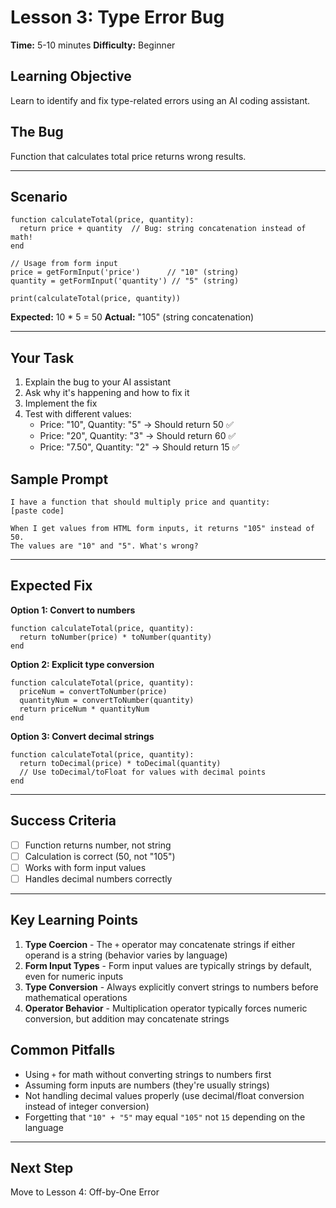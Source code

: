 # Lesson 3: Type Error Bug

**Time:** 5-10 minutes
**Difficulty:** Beginner

## Learning Objective
Learn to identify and fix type-related errors using an AI coding assistant.

## The Bug
Function that calculates total price returns wrong results.

---

## Scenario
```pseudo
function calculateTotal(price, quantity):
  return price + quantity  // Bug: string concatenation instead of math!
end

// Usage from form input
price = getFormInput('price')      // "10" (string)
quantity = getFormInput('quantity') // "5" (string)

print(calculateTotal(price, quantity))
```

**Expected:** 10 * 5 = 50
**Actual:** "105" (string concatenation)

---

## Your Task
1. Explain the bug to your AI assistant
2. Ask why it's happening and how to fix it
3. Implement the fix
4. Test with different values:
   - Price: "10", Quantity: "5" → Should return 50 ✅
   - Price: "20", Quantity: "3" → Should return 60 ✅
   - Price: "7.50", Quantity: "2" → Should return 15 ✅

## Sample Prompt
```
I have a function that should multiply price and quantity:
[paste code]

When I get values from HTML form inputs, it returns "105" instead of 50.
The values are "10" and "5". What's wrong?
```

---

## Expected Fix

**Option 1: Convert to numbers**
```pseudo
function calculateTotal(price, quantity):
  return toNumber(price) * toNumber(quantity)
end
```

**Option 2: Explicit type conversion**
```pseudo
function calculateTotal(price, quantity):
  priceNum = convertToNumber(price)
  quantityNum = convertToNumber(quantity)
  return priceNum * quantityNum
end
```

**Option 3: Convert decimal strings**
```pseudo
function calculateTotal(price, quantity):
  return toDecimal(price) * toDecimal(quantity)
  // Use toDecimal/toFloat for values with decimal points
end
```

---

## Success Criteria
- [ ] Function returns number, not string
- [ ] Calculation is correct (50, not "105")
- [ ] Works with form input values
- [ ] Handles decimal numbers correctly

---

## Key Learning Points
1. **Type Coercion** - The `+` operator may concatenate strings if either operand is a string (behavior varies by language)
2. **Form Input Types** - Form input values are typically strings by default, even for numeric inputs
3. **Type Conversion** - Always explicitly convert strings to numbers before mathematical operations
4. **Operator Behavior** - Multiplication operator typically forces numeric conversion, but addition may concatenate strings

## Common Pitfalls
- Using `+` for math without converting strings to numbers first
- Assuming form inputs are numbers (they're usually strings)
- Not handling decimal values properly (use decimal/float conversion instead of integer conversion)
- Forgetting that `"10" + "5"` may equal `"105"` not `15` depending on the language

---

## Next Step
Move to Lesson 4: Off-by-One Error

